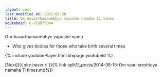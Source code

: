 ```yaml
---
layout: post
last_modified_at: 2021-03-30
title: Om Aavarthamanebhyo vapushe namaha 11 times
youtubeId: O-xlBR79Bm4
---
```

 
 
Om Aavarthamanebhyo vapushe nama 
 
 -  Who gives bodies for those who take birth several times 
 
  
 
  
 
 
 
 
 
 


{% include youtubePlayer.html id=page.youtubeId %}
 
[Next]({{ site.baseurl }}{% link  split1/_posts/2014-08-15-Om vasu sreshtaya namaha 11 times.md%})
 

